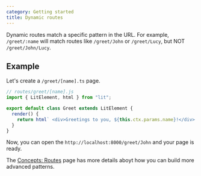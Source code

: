 ```yaml
---
category: Getting started
title: Dynamic routes
---
```


Dynamic routes match a specific pattern in the URL. For example, `/greet/:name` will match routes like `/greet/John` or `/greet/Lucy`, but NOT `/greet/John/Lucy`.

## Example

Let's create a `/greet/[name].ts` page.

```js
// routes/greet/[name].js
import { LitElement, html } from "lit";

export default class Greet extends LitElement {
  render() {
    return html` <div>Greetings to you, ${this.ctx.params.name}!</div> `;
  }
}
```

Now, you can open the `http://localhost:8000/greet/John` and your page is ready.

The [Concepts: Routes](/docs/concepts/routing/) page has more details aboyt how you can build more advanced patterns.
